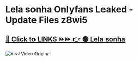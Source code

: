 
 # Lela sonha Onlyfans Leaked - Update Files z8wi5

## <h2><a href="https://clipsfans.com/Lela_sonha&ref=git">🔗 Click to LINKS ⏩⏩ 👉 🟢 Lela sonha </a></h2>

<a href="https://clipsfans.com/Lela_sonha&ref=git" rel="nofollow" data-target="animated-image.originalLink"><img src="https://i.ibb.co.com/xMMVF88/686577567.gif" alt="Viral Video Original" style="max-width: 100%; display: inline-block;" data-target="animated-image.originalImage"></a>

